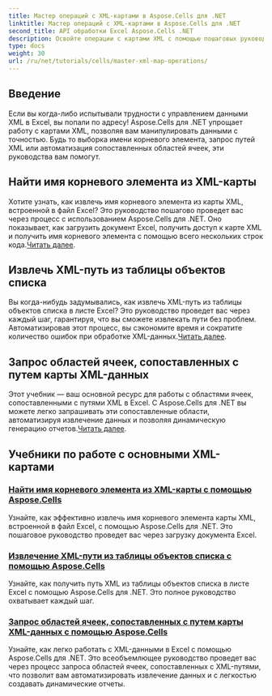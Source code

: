 ```yaml
---
title: Мастер операций с XML-картами в Aspose.Cells для .NET
linktitle: Мастер операций с XML-картами в Aspose.Cells для .NET
second_title: API обработки Excel Aspose.Cells .NET
description: Освойте операции с картами XML с помощью пошаговых руководств. Извлекайте корневые элементы, запрашивайте пути XML и сопоставляйте области ячеек в файлах Excel с легкостью.
type: docs
weight: 30
url: /ru/net/tutorials/cells/master-xml-map-operations/
---
```

## Введение

Если вы когда-либо испытывали трудности с управлением данными XML в Excel, вы попали по адресу! Aspose.Cells для .NET упрощает работу с картами XML, позволяя вам манипулировать данными с точностью. Будь то выборка имени корневого элемента, запрос путей XML или автоматизация сопоставленных областей ячеек, эти руководства вам помогут.

## Найти имя корневого элемента из XML-карты  
 Хотите узнать, как извлечь имя корневого элемента из карты XML, встроенной в файл Excel? Это руководство пошагово проведет вас через процесс с использованием Aspose.Cells для .NET. Оно показывает, как загрузить документ Excel, получить доступ к карте XML и получить имя корневого элемента с помощью всего нескольких строк кода.[Читать далее](./find-root-element-name-from-xml-map/).

## Извлечь XML-путь из таблицы объектов списка  
 Вы когда-нибудь задумывались, как извлечь XML-путь из таблицы объектов списка в листе Excel? Это руководство проведет вас через каждый шаг, гарантируя, что вы сможете извлекать пути без проблем. Автоматизировав этот процесс, вы сэкономите время и сократите количество ошибок при обработке XML-данных.[Читать далее](./retrieve-xml-path-from-list-object-table/).

## Запрос областей ячеек, сопоставленных с путем карты XML-данных  
 Этот учебник — ваш основной ресурс для работы с областями ячеек, сопоставленными с путями XML в Excel. С Aspose.Cells для .NET вы можете легко запрашивать эти сопоставленные области, автоматизируя извлечение данных и позволяя динамическую генерацию отчетов.[Читать далее](./query-cell-areas-mapped-to-xml-data-map-path/).

## Учебники по работе с основными XML-картами
### [Найти имя корневого элемента из XML-карты с помощью Aspose.Cells](./find-root-element-name-from-xml-map/)
Узнайте, как эффективно извлечь имя корневого элемента карты XML, встроенной в файл Excel, с помощью Aspose.Cells для .NET. Это пошаговое руководство проведет вас через загрузку документа Excel.
### [Извлечение XML-пути из таблицы объектов списка с помощью Aspose.Cells](./retrieve-xml-path-from-list-object-table/)
Узнайте, как получить путь XML из таблицы объектов списка в листе Excel с помощью Aspose.Cells для .NET. Это полное руководство охватывает каждый шаг.
### [Запрос областей ячеек, сопоставленных с путем карты XML-данных с помощью Aspose.Cells](./query-cell-areas-mapped-to-xml-data-map-path/)
Узнайте, как легко работать с XML-данными в Excel с помощью Aspose.Cells для .NET. Это всеобъемлющее руководство проведет вас через процесс запроса областей ячеек, сопоставленных с XML-путями, что позволит вам автоматизировать извлечение данных и с легкостью создавать динамические отчеты.
